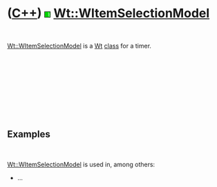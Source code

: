 



 

 

 

 

 

([C++](Cpp.htm)) ![Wt](PicWt.png) [Wt::WItemSelectionModel](CppWItemSelectionModel.htm)
=======================================================================================

 

[Wt::WItemSelectionModel](CppWItemSelectionModel.htm) is a
[Wt](CppWt.htm) [class](CppClass.htm) for a timer.

 

 

 

 

 

Examples
--------

 

[Wt::WItemSelectionModel](CppWItemSelectionModel.htm) is used in, among
others:

-   ...

 

 

 

 

 





 



